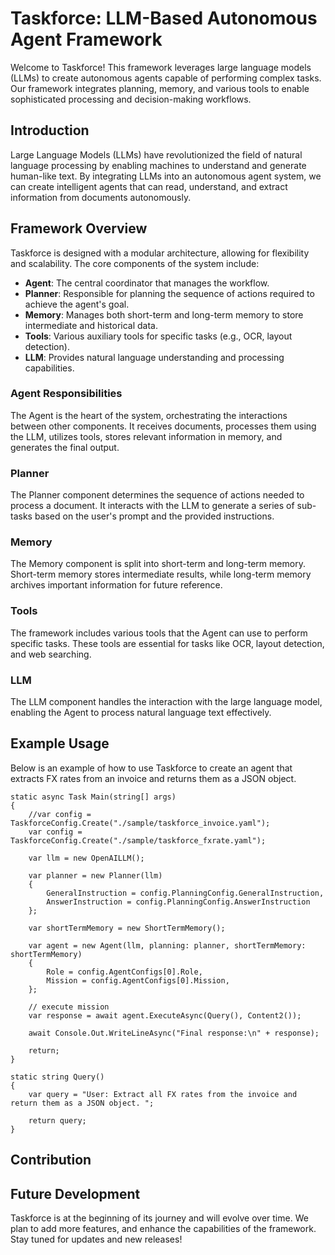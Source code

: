 # Taskforce: LLM-Based Autonomous Agent Framework

Welcome to Taskforce! This framework leverages large language models (LLMs) to create autonomous agents capable of performing complex tasks. Our framework integrates planning, memory, and various tools to enable sophisticated processing and decision-making workflows.

## Introduction

Large Language Models (LLMs) have revolutionized the field of natural language processing by enabling machines to understand and generate human-like text. By integrating LLMs into an autonomous agent system, we can create intelligent agents that can read, understand, and extract information from documents autonomously.

## Framework Overview

Taskforce is designed with a modular architecture, allowing for flexibility and scalability. The core components of the system include:

- **Agent**: The central coordinator that manages the workflow.
- **Planner**: Responsible for planning the sequence of actions required to achieve the agent's goal.
- **Memory**: Manages both short-term and long-term memory to store intermediate and historical data.
- **Tools**: Various auxiliary tools for specific tasks (e.g., OCR, layout detection).
- **LLM**: Provides natural language understanding and processing capabilities.

### Agent Responsibilities

The Agent is the heart of the system, orchestrating the interactions between other components. It receives documents, processes them using the LLM, utilizes tools, stores relevant information in memory, and generates the final output.

### Planner

The Planner component determines the sequence of actions needed to process a document. It interacts with the LLM to generate a series of sub-tasks based on the user's prompt and the provided instructions.

### Memory

The Memory component is split into short-term and long-term memory. Short-term memory stores intermediate results, while long-term memory archives important information for future reference.

### Tools

The framework includes various tools that the Agent can use to perform specific tasks. These tools are essential for tasks like OCR, layout detection, and web searching.

### LLM

The LLM component handles the interaction with the large language model, enabling the Agent to process natural language text effectively.

## Example Usage
Below is an example of how to use Taskforce to create an agent that extracts FX rates from an invoice and returns them as a JSON object.

```Csharp
static async Task Main(string[] args)
{
    //var config = TaskforceConfig.Create("./sample/taskforce_invoice.yaml");
    var config = TaskforceConfig.Create("./sample/taskforce_fxrate.yaml");

    var llm = new OpenAILLM();

    var planner = new Planner(llm)
    {
        GeneralInstruction = config.PlanningConfig.GeneralInstruction,
        AnswerInstruction = config.PlanningConfig.AnswerInstruction
    };

    var shortTermMemory = new ShortTermMemory();

    var agent = new Agent(llm, planning: planner, shortTermMemory: shortTermMemory)
    {
        Role = config.AgentConfigs[0].Role,
        Mission = config.AgentConfigs[0].Mission,
    };

    // execute mission
    var response = await agent.ExecuteAsync(Query(), Content2());

    await Console.Out.WriteLineAsync("Final response:\n" + response);

    return;
}

static string Query()
{
    var query = "User: Extract all FX rates from the invoice and return them as a JSON object. ";

    return query;
}
```


## Contribution

## Future Development
Taskforce is at the beginning of its journey and will evolve over time. We plan to add more features, and enhance the capabilities of the framework. Stay tuned for updates and new releases!
